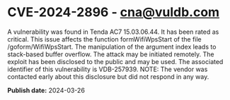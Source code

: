 # CVE-2024-2896 - cna@vuldb.com

A vulnerability was found in Tenda AC7 15.03.06.44. It has been rated as critical. This issue affects the function formWifiWpsStart of the file /goform/WifiWpsStart. The manipulation of the argument index leads to stack-based buffer overflow. The attack may be initiated remotely. The exploit has been disclosed to the public and may be used. The associated identifier of this vulnerability is VDB-257939. NOTE: The vendor was contacted early about this disclosure but did not respond in any way.

**Publish date:** 2024-03-26
